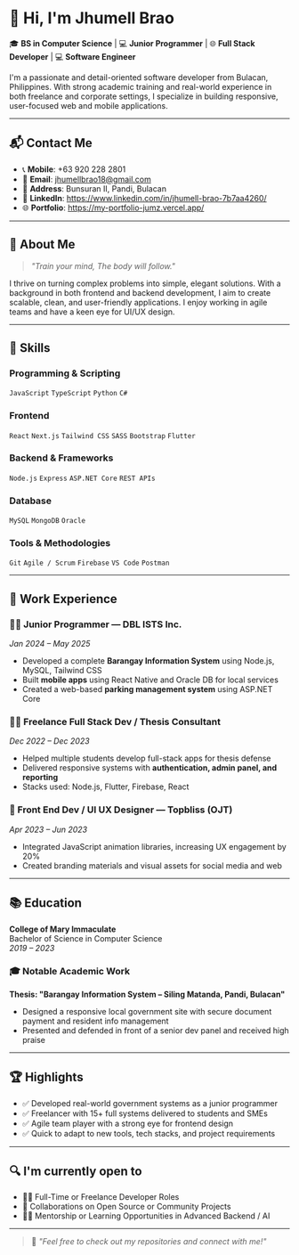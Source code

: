 # 👋 Hi, I'm Jhumell Brao

🎓 **BS in Computer Science** | 💻 **Junior Programmer** | 🌐 **Full Stack Developer** | 💻 **Software Engineer**

I'm a passionate and detail-oriented software developer from Bulacan, Philippines. With strong academic training and real-world experience in both freelance and corporate settings, I specialize in building responsive, user-focused web and mobile applications.

---

## 📬 Contact Me

- 📞 **Mobile**: +63 920 228 2801  
- 📧 **Email**: [jhumellbrao18@gmail.com](mailto:jhumellbrao18@gmail.com)  
- 📍 **Address**: Bunsuran II, Pandi, Bulacan  
- 🔗 **LinkedIn**: https://www.linkedin.com/in/jhumell-brao-7b7aa4260/
- 🌐 **Portfolio**: https://my-portfolio-jumz.vercel.app/

---

## 🧠 About Me

> *"Train your mind, The body will follow."*

I thrive on turning complex problems into simple, elegant solutions. With a background in both frontend and backend development, I aim to create scalable, clean, and user-friendly applications. I enjoy working in agile teams and have a keen eye for UI/UX design.

---

## 🚀 Skills

### Programming & Scripting
`JavaScript` `TypeScript` `Python` `C#`

### Frontend
`React` `Next.js` `Tailwind CSS` `SASS` `Bootstrap` `Flutter`

### Backend & Frameworks
`Node.js` `Express` `ASP.NET Core` `REST APIs`

### Database
`MySQL` `MongoDB` `Oracle`

### Tools & Methodologies
`Git` `Agile / Scrum` `Firebase` `VS Code` `Postman`

---

## 💼 Work Experience

### 👨‍💻 Junior Programmer — **DBL ISTS Inc.**  
*Jan 2024 – May 2025*  
- Developed a complete **Barangay Information System** using Node.js, MySQL, Tailwind CSS  
- Built **mobile apps** using React Native and Oracle DB for local services  
- Created a web-based **parking management system** using ASP.NET Core  

### 🧑‍🏫 Freelance Full Stack Dev / Thesis Consultant  
*Dec 2022 – Dec 2023*  
- Helped multiple students develop full-stack apps for thesis defense  
- Delivered responsive systems with **authentication, admin panel, and reporting**  
- Stacks used: Node.js, Flutter, Firebase, React

### 🎨 Front End Dev / UI UX Designer — **Topbliss (OJT)**  
*Apr 2023 – Jun 2023*  
- Integrated JavaScript animation libraries, increasing UX engagement by 20%  
- Created branding materials and visual assets for social media and web

---

## 📚 Education

**College of Mary Immaculate**  
Bachelor of Science in Computer Science  
*2019 – 2023*

### 🎓 Notable Academic Work
**Thesis: "Barangay Information System – Siling Matanda, Pandi, Bulacan"**  
- Designed a responsive local government site with secure document payment and resident info management  
- Presented and defended in front of a senior dev panel and received high praise  

---

## 🏆 Highlights

- ✅  Developed real-world government systems as a junior programmer
- ✅  Freelancer with 15+ full systems delivered to students and SMEs
- ✅  Agile team player with a strong eye for frontend design
- ✅  Quick to adapt to new tools, tech stacks, and project requirements

---


## 🔍 I'm currently open to

- 👨‍💻 Full-Time or Freelance Developer Roles  
- 🌱 Collaborations on Open Source or Community Projects  
- 🧑‍🎓 Mentorship or Learning Opportunities in Advanced Backend / AI  

---

> 💬 *"Feel free to check out my repositories and connect with me!"*

